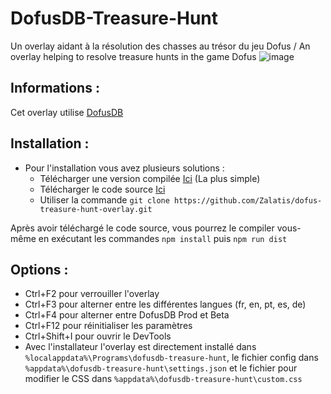 # DofusDB-Treasure-Hunt
Un overlay aidant à la résolution des chasses au trésor du jeu Dofus / An overlay helping to resolve treasure hunts in the game Dofus
![image](https://github.com/user-attachments/assets/c9af0922-4d87-4369-90f8-a9a34092a346)

## Informations :
Cet overlay utilise [DofusDB](https://dofusdb.fr/fr/tools/treasure-hunt)

## Installation : 
- Pour l'installation vous avez plusieurs solutions :
  - Télécharger une version compilée [Ici](https://zalati.fr/download/DofusDB-Treasure-Hunt.exe) (La plus simple)
  - Télécharger le code source [Ici](https://github.com/Zalatis/dofus-treasure-hunt-overlay/archive/refs/heads/main.zip)
  - Utiliser la commande `git clone https://github.com/Zalatis/dofus-treasure-hunt-overlay.git`

Après avoir téléchargé le code source, vous pourrez le compiler vous-même en exécutant les commandes `npm install` puis `npm run dist`
  
## Options : 

- Ctrl+F2 pour verrouiller l'overlay
- Ctrl+F3 pour alterner entre les différentes langues (fr, en, pt, es, de)
- Ctrl+F4 pour alterner entre DofusDB Prod et Beta
- Ctrl+F12 pour réinitialiser les paramètres
- Ctrl+Shift+I pour ouvrir le DevTools
- Avec l'installateur l'overlay est directement installé dans `%localappdata%\Programs\dofusdb-treasure-hunt`, le fichier config dans `%appdata%\dofusdb-treasure-hunt\settings.json` et le fichier pour modifier le CSS dans `%appdata%\dofusdb-treasure-hunt\custom.css`
